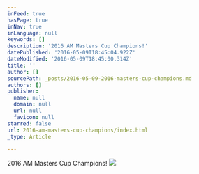```yaml
---
inFeed: true
hasPage: true
inNav: true
inLanguage: null
keywords: []
description: '2016 AM Masters Cup Champions!'
datePublished: '2016-05-09T18:45:04.922Z'
dateModified: '2016-05-09T18:45:00.314Z'
title: ''
author: []
sourcePath: _posts/2016-05-09-2016-masters-cup-champions.md
authors: []
publisher:
  name: null
  domain: null
  url: null
  favicon: null
starred: false
url: 2016-am-masters-cup-champions/index.html
_type: Article

---
```

2016 AM Masters Cup Champions!
![](https://the-grid-user-content.s3-us-west-2.amazonaws.com/7c1fae97-103d-41fa-8121-da1e692c5e60.jpg)